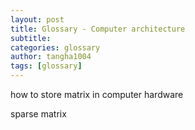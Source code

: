 ```yaml
---
layout: post
title: Glossary - Computer architecture
subtitle:
categories: glossary
author: tangha1004
tags: [glossary]
---
```


how to store matrix in computer hardware

sparse matrix